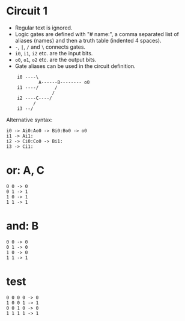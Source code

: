 <!-- literate circuit -->

# Circuit 1

* Regular text is ignored.
* Logic gates are defined with "# name:", a comma separated list of aliases (names) and then a truth table (indented 4 spaces).
* `-`, `|`, `/` and `\` connects gates.
* `i0`, `i1`, `i2` etc. are the input bits.
* `o0`, `o1`, `o2` etc. are the output bits.
* Gate aliases can be used in the circuit definition.

```none
    i0 ----\
            A------B-------- o0
    i1 ----/      /
                 /
    i2 ----C----/
          /
    i3 --/
```

Alternative syntax:

    i0 -> Ai0:Ao0 -> Bi0:Bo0 -> o0
    i1 -> Ai1:
    i2 -> Ci0:Co0 -> Bi1:
    i3 -> Ci1:

# or: A, C

    0 0 -> 0
    0 1 -> 1
    1 0 -> 1
    1 1 -> 1

# and: B

    0 0 -> 0
    0 1 -> 0
    1 0 -> 0
    1 1 -> 1

# test

    0 0 0 0 -> 0
    1 0 0 1 -> 1
    0 0 1 0 -> 0
    1 1 1 1 -> 1
